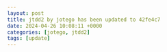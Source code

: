 ```yaml
---
layout: post
title: jtdd2 by jotego has been updated to 42fe4c7
date: 2024-04-26 10:08:11 +0000
categories: [jotego, jtdd2]
tags: [update]
---
```


